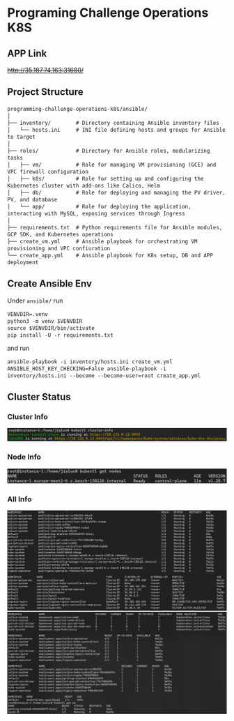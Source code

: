 # Programing Challenge Operations K8S

## APP Link
~~http://35.187.74.163:31680/~~

## Project Structure
```
programming-challenge-operations-k8s/ansible/
│
├── inventory/        # Directory containing Ansible inventory files
│   └── hosts.ini     # INI file defining hosts and groups for Ansible to target
│
├── roles/            # Directory for Ansible roles, modularizing tasks
│   ├── vm/           # Role for managing VM provisioning (GCE) and VPC firewall configuration
│   ├── k8s/          # Role for setting up and configuring the Kubernetes cluster with add-ons like Calico, Helm
│   ├── db/           # Role for deploying and managing the PV driver, PV, and database
│   └── app/          # Role for deploying the application, interacting with MySQL, exposing services through Ingress
│
├── requirements.txt  # Python requirements file for Ansible modules, GCP SDK, and Kubernetes operations
├── create_vm.yml     # Ansible playbook for orchestrating VM provisioning and VPC confiuration
└── create_app.yml    # Ansible playbook for K8s setup, DB and APP deployment
```

## Create Ansible Env
Under `ansible/` run
```shell
VENVDIR=.venv
python3 -m venv $VENVDIR
source $VENVDIR/bin/activate
pip install -U -r requirements.txt
```

and run
```shell
ansible-playbook -i inventory/hosts.ini create_vm.yml
ANSIBLE_HOST_KEY_CHECKING=False ansible-playbook -i inventory/hosts.ini --become --become-user=root create_app.yml
```

## Cluster Status

### Cluster Info
![alt text](cluster_info.png)
### Node Info
![alt text](node_info.png)
### All Info
![alt text](all_info_1.png)
![alt text](all_info_2.png)
